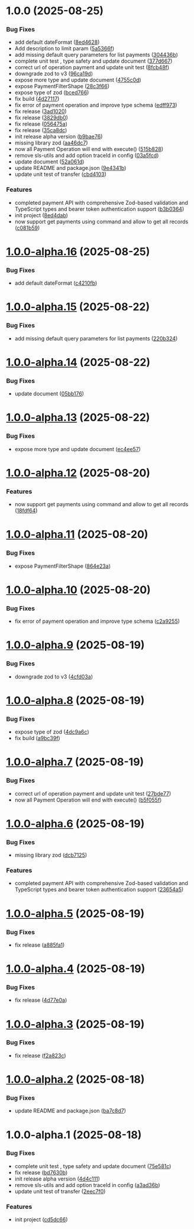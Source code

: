 # 1.0.0 (2025-08-25)


### Bug Fixes

* add default dateFormat ([8ed4628](https://github.com/mbanq/core-sdk-js/commit/8ed46283f4ee1c3f794baf958999949436ffe2fe))
* Add description to limit param ([5a5366f](https://github.com/mbanq/core-sdk-js/commit/5a5366f3c18a5753cf65a2fd0c98848637be6734))
* add missing default query parameters for list payments ([304436b](https://github.com/mbanq/core-sdk-js/commit/304436b4d2e317d2b1003457889c7accfc5cdfa4))
* complete unit test , type safety and update document ([377d667](https://github.com/mbanq/core-sdk-js/commit/377d667ba17100b2369d683dfa4e74365a105624))
* correct url of operation payment and update unit test ([8fcb48f](https://github.com/mbanq/core-sdk-js/commit/8fcb48f1a6d852df4120a9e19effae5cc8f404df))
* downgrade zod to v3 ([96ca19d](https://github.com/mbanq/core-sdk-js/commit/96ca19df175cd6c3885ac059c8c5b9d7713d728b))
* expose more type and update document ([4755c0d](https://github.com/mbanq/core-sdk-js/commit/4755c0d411489d8de96c3f5f4605e075d4a3902c))
* expose PaymentFilterShape ([28c3f66](https://github.com/mbanq/core-sdk-js/commit/28c3f66f29bb400f09fae5c224818ab866f932f6))
* expose type of zod ([bced766](https://github.com/mbanq/core-sdk-js/commit/bced7665e0ad65e7f5dfa052534fbff4866dc212))
* fix build ([4d27117](https://github.com/mbanq/core-sdk-js/commit/4d27117866ba7798172985dcc652ab48bab19842))
* fix error of payment operation and improve type schema ([edff973](https://github.com/mbanq/core-sdk-js/commit/edff97325b5f3a302648f7428f1fc90e8e042cd6))
* fix release ([3ad1020](https://github.com/mbanq/core-sdk-js/commit/3ad1020ee6ba928b538490a9e270e9e163f677bc))
* fix release ([3829db0](https://github.com/mbanq/core-sdk-js/commit/3829db0dadfb6d60dc000069cd190b8352182e20))
* fix release ([056475a](https://github.com/mbanq/core-sdk-js/commit/056475ac7d36ab27c5003e4602ea83a285747d3e))
* fix release ([35ca8dc](https://github.com/mbanq/core-sdk-js/commit/35ca8dcc30a483d0784abbf3c38b36906603094b))
* init release alpha version ([b9bae76](https://github.com/mbanq/core-sdk-js/commit/b9bae76c47f1a7ee6d4b21ccc0f34903b7d92584))
* missing library zod ([aa46dc7](https://github.com/mbanq/core-sdk-js/commit/aa46dc708c360eb97a97c248e0d61509cb432584))
* now all Payment Operation will end with execute() ([515b828](https://github.com/mbanq/core-sdk-js/commit/515b82892d259efb0bfbd3e1332eb13574788e20))
* remove sls-utils and add option traceId in config ([03a5fcd](https://github.com/mbanq/core-sdk-js/commit/03a5fcdc6fc2fa9853c40218636ed2d2dc1a9457))
* update document ([52a061d](https://github.com/mbanq/core-sdk-js/commit/52a061dcaf724fd63625013ca7677793bab66a0d))
* update README and package.json ([9e4341b](https://github.com/mbanq/core-sdk-js/commit/9e4341bb3d05b2d1eb149171b4c4b5e8d2ab08aa))
* update unit test of transfer ([cbd4103](https://github.com/mbanq/core-sdk-js/commit/cbd41030ef36d94366b7c7145c3774e202002374))


### Features

* completed payment API with comprehensive Zod-based validation and TypeScript types and bearer token authentication support ([b3b0364](https://github.com/mbanq/core-sdk-js/commit/b3b0364d101cf2842b56b224daf0be46f3024400))
* init project ([8ed4dab](https://github.com/mbanq/core-sdk-js/commit/8ed4dab6cba51ffef994d410837330de6ff773ce))
* now support get payments using command and allow to get all records ([c081b59](https://github.com/mbanq/core-sdk-js/commit/c081b596fd54cb7a678d9437355f7aa0de2d263b))

# [1.0.0-alpha.16](https://github.com/mbanq/core-sdk-js/compare/v1.0.0-alpha.15...v1.0.0-alpha.16) (2025-08-25)


### Bug Fixes

* add default dateFormat ([c4210fb](https://github.com/mbanq/core-sdk-js/commit/c4210fb5c4a499ddb1a4d6d1522f5c28cc5852ab))

# [1.0.0-alpha.15](https://github.com/mbanq/core-sdk-js/compare/v1.0.0-alpha.14...v1.0.0-alpha.15) (2025-08-22)


### Bug Fixes

* add missing default query parameters for list payments ([220b324](https://github.com/mbanq/core-sdk-js/commit/220b324d5046da24eaa2c5b9ec8678a8045dd38c))

# [1.0.0-alpha.14](https://github.com/mbanq/core-sdk-js/compare/v1.0.0-alpha.13...v1.0.0-alpha.14) (2025-08-22)


### Bug Fixes

* update document ([05bb176](https://github.com/mbanq/core-sdk-js/commit/05bb17618e622a1959779c3d456bff0fbace11ca))

# [1.0.0-alpha.13](https://github.com/mbanq/core-sdk-js/compare/v1.0.0-alpha.12...v1.0.0-alpha.13) (2025-08-22)


### Bug Fixes

* expose more type and update document ([ec4ee57](https://github.com/mbanq/core-sdk-js/commit/ec4ee57a9dc77ab25226539750f6b7647eb90a69))

# [1.0.0-alpha.12](https://github.com/mbanq/core-sdk-js/compare/v1.0.0-alpha.11...v1.0.0-alpha.12) (2025-08-20)


### Features

* now support get payments using command and allow to get all records ([18fdf64](https://github.com/mbanq/core-sdk-js/commit/18fdf647f788e547db46b8ec3e5ceff869ea69f9))

# [1.0.0-alpha.11](https://github.com/mbanq/core-sdk-js/compare/v1.0.0-alpha.10...v1.0.0-alpha.11) (2025-08-20)


### Bug Fixes

* expose PaymentFilterShape ([864e23a](https://github.com/mbanq/core-sdk-js/commit/864e23a2d4b5f574a962c727325824c831ae8c47))

# [1.0.0-alpha.10](https://github.com/mbanq/core-sdk-js/compare/v1.0.0-alpha.9...v1.0.0-alpha.10) (2025-08-20)


### Bug Fixes

* fix error of payment operation and improve type schema ([c2a9255](https://github.com/mbanq/core-sdk-js/commit/c2a9255f180d74322fdded97e2885fcc25d69318))

# [1.0.0-alpha.9](https://github.com/mbanq/core-sdk-js/compare/v1.0.0-alpha.8...v1.0.0-alpha.9) (2025-08-19)


### Bug Fixes

* downgrade zod to v3 ([4cfd03a](https://github.com/mbanq/core-sdk-js/commit/4cfd03a857d53443a28075089a16b5a52b3dfbb6))

# [1.0.0-alpha.8](https://github.com/mbanq/core-sdk-js/compare/v1.0.0-alpha.7...v1.0.0-alpha.8) (2025-08-19)


### Bug Fixes

* expose type of zod ([4dc9a6c](https://github.com/mbanq/core-sdk-js/commit/4dc9a6cd919e076eb04d05e184c30e7ec718d383))
* fix build ([a9bc39f](https://github.com/mbanq/core-sdk-js/commit/a9bc39f00a38b86ccdbc7704b3daf8d6997991a4))

# [1.0.0-alpha.7](https://github.com/mbanq/core-sdk-js/compare/v1.0.0-alpha.6...v1.0.0-alpha.7) (2025-08-19)


### Bug Fixes

* correct url of operation payment and update unit test ([27bde77](https://github.com/mbanq/core-sdk-js/commit/27bde779d584dc41658eb841164d712cd0f0722b))
* now all Payment Operation will end with execute() ([b5f055f](https://github.com/mbanq/core-sdk-js/commit/b5f055f7047232e0ac43ea293860b3f3a3bb10cb))

# [1.0.0-alpha.6](https://github.com/mbanq/core-sdk-js/compare/v1.0.0-alpha.5...v1.0.0-alpha.6) (2025-08-19)


### Bug Fixes

* missing library zod ([dcb7125](https://github.com/mbanq/core-sdk-js/commit/dcb7125aa71803a8b2e8458462f43d95c93e9c7e))


### Features

* completed payment API with comprehensive Zod-based validation and TypeScript types and bearer token authentication support ([23654a5](https://github.com/mbanq/core-sdk-js/commit/23654a5ceea0a3da06d10eeb6e620fa69758bda2))

# [1.0.0-alpha.5](https://github.com/mbanq/core-sdk-js/compare/v1.0.0-alpha.4...v1.0.0-alpha.5) (2025-08-19)


### Bug Fixes

* fix release ([a885fa1](https://github.com/mbanq/core-sdk-js/commit/a885fa1376bdc2c5abff681d810b0bfce18ce5a2))

# [1.0.0-alpha.4](https://github.com/mbanq/core-sdk-js/compare/v1.0.0-alpha.3...v1.0.0-alpha.4) (2025-08-19)


### Bug Fixes

* fix release ([4d77e0a](https://github.com/mbanq/core-sdk-js/commit/4d77e0a72dbf12908c394822430a09613548e805))

# [1.0.0-alpha.3](https://github.com/Mbanq/core-sdk-js/compare/v1.0.0-alpha.2...v1.0.0-alpha.3) (2025-08-19)


### Bug Fixes

* fix release ([f2a823c](https://github.com/Mbanq/core-sdk-js/commit/f2a823c410ad16d5de76c4c6734c4bb82f109cee))

# [1.0.0-alpha.2](https://github.com/Mbanq/core-sdk-js/compare/v1.0.0-alpha.1...v1.0.0-alpha.2) (2025-08-18)


### Bug Fixes

* update README and package.json ([ba7c8d7](https://github.com/Mbanq/core-sdk-js/commit/ba7c8d7a337f37489aed51b1046c50f6819e7e89))

# 1.0.0-alpha.1 (2025-08-18)


### Bug Fixes

* complete unit test , type safety and update document ([75e581c](https://github.com/Mbanq/core-sdk-js/commit/75e581ce4655c24de77df0dc6594d818242b0a62))
* fix release ([bd7630b](https://github.com/Mbanq/core-sdk-js/commit/bd7630b9c922e88b255cea3280a64c83affe917f))
* init release alpha version ([4d4c111](https://github.com/Mbanq/core-sdk-js/commit/4d4c111fdfd565613f3135618a7f70df311bc9c3))
* remove sls-utils and add option traceId in config ([a3ad36b](https://github.com/Mbanq/core-sdk-js/commit/a3ad36b9663d18367c18dda7ba7ee12d4015d6e1))
* update unit test of transfer ([2eec7f0](https://github.com/Mbanq/core-sdk-js/commit/2eec7f07a30d0c3b201751c7192a1f3b89f023df))


### Features

* init project ([cd5dc66](https://github.com/Mbanq/core-sdk-js/commit/cd5dc66cb55a58eae12b3d0149a8445a096922c7))
